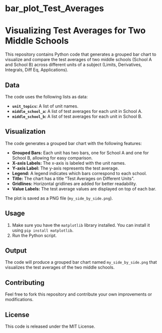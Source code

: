 # bar_plot_Test_Averages
# Visualizing Test Averages for Two Middle Schools

This repository contains Python code that generates a grouped bar chart to visualize and compare the test averages of two middle schools (School A and School B) across different units of a subject (Limits, Derivatives, Integrals, Diff Eq, Applications).

## Data

The code uses the following lists as data:

* **`unit_topics`:** A list of unit names.
* **`middle_school_a`:** A list of test averages for each unit in School A.
* **`middle_school_b`:** A list of test averages for each unit in School B.

## Visualization

The code generates a grouped bar chart with the following features:

* **Grouped Bars:** Each unit has two bars, one for School A and one for School B, allowing for easy comparison.
* **X-axis Labels:** The x-axis is labeled with the unit names.
* **Y-axis Label:** The y-axis represents the test average.
* **Legend:** A legend indicates which bars correspond to each school.
* **Title:** The chart has a title "Test Averages on Different Units".
* **Gridlines:** Horizontal gridlines are added for better readability.
* **Value Labels:** The test average values are displayed on top of each bar.

The plot is saved as a PNG file (`my_side_by_side.png`).

## Usage

1. Make sure you have the `matplotlib` library installed. You can install it using `pip install matplotlib`.
2. Run the Python script.

## Output

The code will produce a grouped bar chart named `my_side_by_side.png` that visualizes the test averages of the two middle schools.

## Contributing

Feel free to fork this repository and contribute your own improvements or modifications.

## License

This code is released under the MIT License.

